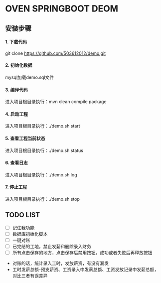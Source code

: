 # OVEN SPRINGBOOT DEOM

## 安装步骤
#### 1. 下载代码
git clone https://github.com/503612012/demo.git
#### 2. 初始化数据
mysql加载demo.sql文件
#### 3. 编译代码
进入项目根目录执行：mvn clean compile package
#### 4. 启动工程
进入项目根目录执行：./demo.sh start
#### 5. 查看工程当前状态
进入项目根目录执行：./demo.sh status
#### 6. 查看日志
进入项目根目录执行：./demo.sh log
#### 7. 停止工程
进入项目根目录执行：./demo.sh stop

## TODO LIST
- [ ] 记住我功能
- [ ] 数据库初始化脚本
- [ ] 一键对账
- [ ] 已完结的工地，禁止发薪和删除录入财务
- [ ] 所有点击保存的地方，点击保存后禁用按钮，成功或者失败后再释放按钮

- 对账的话，统计录入工时，发放薪资，有没有漏发
- 工时发薪总额-预支薪资、工资录入中发薪总额、工资发放记录中发薪总额，对比三者有误差异
